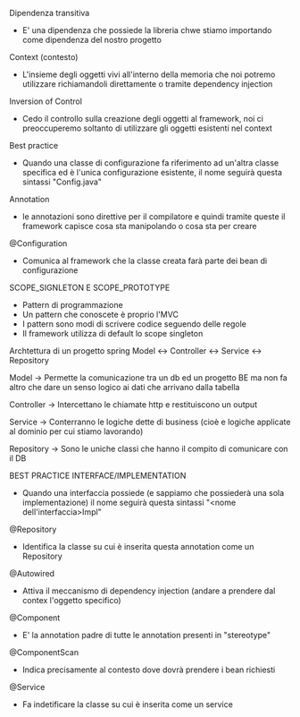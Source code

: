 Dipendenza transitiva
- E' una dipendenza che possiede la libreria chwe stiamo importando come dipendenza del nostro progetto

Context (contesto)
- L'insieme degli oggetti vivi all'interno della memoria che noi potremo utilizzare richiamandoli direttamente o tramite dependency injection

Inversion of Control
- Cedo il controllo sulla creazione degli oggetti al framework, noi ci preoccuperemo soltanto di utilizzare gli oggetti esistenti nel context

Best practice
- Quando una classe di configurazione fa riferimento ad un'altra classe specifica ed è l'unica configurazione esistente, il nome seguirà questa sintassi "<Nome della classe>Config.java"

Annotation
- le annotazioni sono direttive per il compilatore e quindi tramite queste il framework capisce cosa sta manipolando o cosa sta per creare

@Configuration
- Comunica al framework che la classe creata farà parte dei bean di configurazione


SCOPE_SIGNLETON E SCOPE_PROTOTYPE
- Pattern di programmazione
- Un pattern che conoscete è proprio l'MVC
- I pattern sono modi di scrivere codice seguendo delle regole
- Il framework utilizza di default lo scope singleton


Archtettura di un progetto spring
Model <-> Controller <-> Service <-> Repository

Model -> Permette la comunicazione tra un db ed un progetto BE ma non fa altro che dare un senso logico ai dati che arrivano dalla tabella

Controller -> Intercettano le chiamate http e restituiscono un output

Service -> Conterranno le logiche dette di business (cioè e logiche applicate al dominio per cui stiamo lavorando)

Repository -> Sono le uniche classi che hanno il compito di comunicare con il DB

BEST PRACTICE INTERFACE/IMPLEMENTATION
- Quando una interfaccia possiede (e sappiamo che possiederà una sola implementazione) il nome seguirà questa sintassi "<nome dell'interfaccia>Impl"

@Repository
- Identifica la classe su cui è inserita questa annotation come un Repository

@Autowired
- Attiva il meccanismo di dependency injection (andare a prendere dal contex l'oggetto specifico)


@Component
- E' la annotation padre di tutte le annotation presenti in "stereotype"

@ComponentScan
- Indica precisamente al contesto dove dovrà prendere i bean richiesti


@Service
- Fa indetificare la classe su cui è inserita come un service